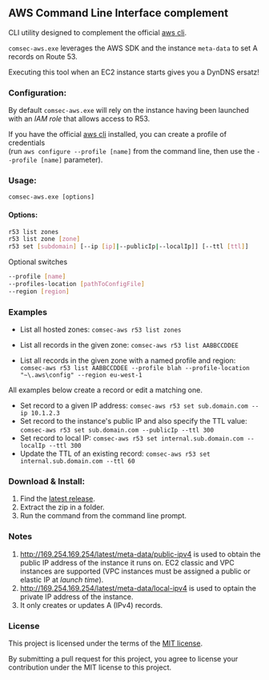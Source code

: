 ## AWS Command Line Interface complement

CLI utility designed to complement the official [aws cli](http://aws.amazon.com/cli/).

`comsec-aws.exe` leverages the AWS SDK and the instance `meta-data` to set A records on Route 53.

Executing this tool when an EC2 instance starts gives you a DynDNS ersatz!

### Configuration:

By default `comsec-aws.exe` will rely on the instance having been launched with an _IAM role_ that allows access to R53.

If you have the official [aws cli](http://aws.amazon.com/cli/) installed, you can create a profile of credentials  
(run `aws configure --profile [name]` from the command line, then use the `--profile [name]` parameter).

### Usage:

    comsec-aws.exe [options]

#### Options:

```bash
r53 list zones
r53 list zone [zone]
r53 set [subdomain] [--ip [ip]|--publicIp|--localIp]] [--ttl [ttl]]
```
Optional switches

```bash
--profile [name]
--profiles-location [pathToConfigFile]
--region [region]
```

### Examples

- List all hosted zones:
    `comsec-aws r53 list zones`

- List all records in the given zone:
    `comsec-aws r53 list AABBCCDDEE`

- List all records in the given zone with a named profile and region:
    `comsec-aws r53 list AABBCCDDEE --profile blah --profile-location "~\.aws\config" --region eu-west-1`

All examples below create a record or edit a matching one.

- Set record to a given IP address: `comsec-aws r53 set sub.domain.com --ip 10.1.2.3`
- Set record to the instance's public IP and also specify the TTL value: `comsec-aws r53 set sub.domain.com --publicIp --ttl 300`
- Set record to local IP: `comsec-aws r53 set internal.sub.domain.com --localIp --ttl 300`
- Update the TTL of an existing record: `comsec-aws r53 set internal.sub.domain.com --ttl 60`

### Download & Install:

1. Find the [latest release](https://github.com/comsechq/aws-cli/releases).
2. Extract the zip in a folder.
3. Run the command from the command line prompt.

### Notes

1. http://169.254.169.254/latest/meta-data/public-ipv4 is used to obtain the public IP address of the instance it runs on. EC2 classic and VPC instances are supported (VPC instances must be assigned a public or elastic IP at _launch time_).
2. http://169.254.169.254/latest/meta-data/local-ipv4 is used to optain the private IP address of the instance.
3. It only creates or updates A (IPv4) records.

### License

This project is licensed under the terms of the [MIT license](https://github.com/comsechq/sugar/blob/master/LICENSE.txt). 

By submitting a pull request for this project, you agree to license your contribution under the MIT license to this project.
